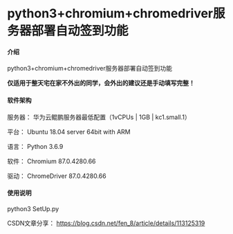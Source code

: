 # python3+chromium+chromedriver服务器部署自动签到功能

#### 介绍
python3+chromium+chromedriver服务器部署自动签到功能

 **仅适用于整天宅在家不外出的同学，会外出的建议还是手动填写完整！** 


#### 软件架构
服务器：  华为云鲲鹏服务器最低配置（1vCPUs | 1GB | kc1.small.1）

平台：    Ubuntu 18.04 server 64bit with ARM

语言：    Python 3.6.9

软件：    Chromium 87.0.4280.66

驱动：    ChromeDriver 87.0.4280.66


#### 使用说明

python3 SetUp.py

CSDN文章分享：
https://blog.csdn.net/fen_8/article/details/113125319
